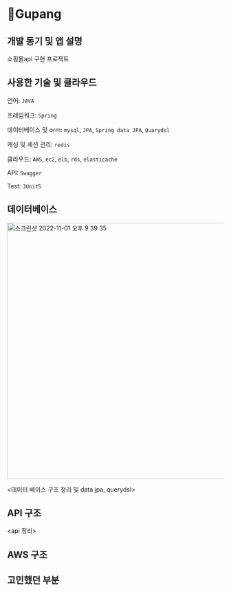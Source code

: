# 🚀Gupang

## 개발 동기 및 앱 설명

  쇼핑몰api 구현 프로젝트
  
## 사용한 기술 및 클라우드

  언어: `JAVA`
  
  프레임워크: `Spring`
  
  데이터베이스 및 orm: `mysql`, `JPA`, `Spring data JPA`, `Quarydsl`
  
  캐싱 및 세션 관리: `redis`
  
  클라우드: `AWS`, `ec2`, `elb`, `rds`, `elasticache`
  
  API: `Swagger`
  
  Test: `JUnit5`
  
 ## 데이터베이스 
 
<img width="596" alt="스크린샷 2022-11-01 오후 9 39 35" src="https://user-images.githubusercontent.com/52123195/199235086-74093c53-1d9b-41f4-8ce7-f0d76114ae94.png">

<데이터 베이스 구조 정리 및 data jpa, querydsl>

## API 구조

<api 정리>

## AWS 구조



## 고민했던 부분



  
  
  
  
  

